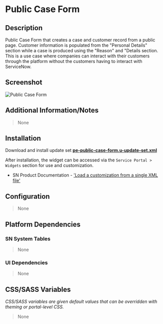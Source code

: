 # Public Case Form

## Description

Public Case Form that creates a case and customer record from a public page. Customer information is populated from the "Personal Details" section while a case is produced using the "Reason" and "Details section. This is a use case where companies can interact with their customers through the platform without the customers having to interact with ServiceNow.

## Screenshot

![Public Case Form](https://raw.githubusercontent.com/platform-experience/serviceportal-widget-library/master/src/pe-public-case-form/images/pe-public-case-form.png)

## Additional Information/Notes

> None

## Installation

Download and install update set **[pe-public-case-form.u-update-set.xml](https://github.com/platform-experience/serviceportal-widget-library/blob/master/src/pe-public-case-form/pe-public-case-form.u-update-set.xml)**

After installation, the widget can be accessed via the `Service Portal > Widgets` section for use and customization.

* SN Product Documentation - ['Load a customization from a single XML file'](https://docs.servicenow.com/bundle/kingston-application-development/page/build/system-update-sets/task/t_SaveAnUpdateSetAsAnXMLFile.html)

## Configuration

> None

## Platform Dependencies

### SN System Tables

> None

### UI Dependencies

> None

## CSS/SASS Variables

_CSS/SASS variables are given default values that can be overridden with theming or portal-level CSS._

> None